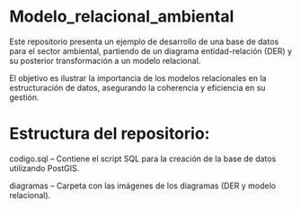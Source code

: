 # Modelo_relacional_ambiental
Este repositorio presenta un ejemplo de desarrollo de una base de datos para el sector ambiental, partiendo de un diagrama entidad-relación (DER) y su posterior transformación a un modelo relacional.

El objetivo es ilustrar la importancia de los modelos relacionales en la estructuración de datos, asegurando la coherencia y eficiencia en su gestión.

# Estructura del repositorio:
codigo.sql – Contiene el script SQL para la creación de la base de datos utilizando PostGIS.

diagramas – Carpeta con las imágenes de los diagramas (DER y modelo relacional).
